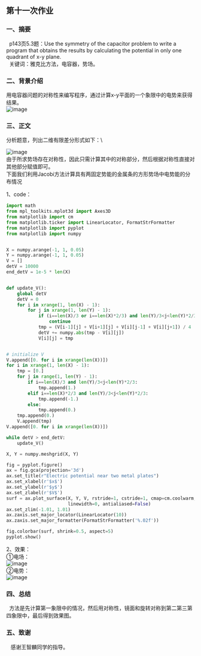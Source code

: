 ## 第十一次作业

### 一、摘要
   p143页5.3题：Use the symmetry of the capacitor problem to write a program that obtains the results by calculating the potential in     only one quadrant of x-y plane.\
   关键词：雅克比方法，电容器，势场。

### 二、背景介绍
用电容器问题的对称性来编写程序，通过计算x-y平面的一个象限中的电势来获得结果。\
![image](https://github.com/lilyechoC/compuational_physics_2015301510036/blob/master/pictures/112.png)

### 三、正文

分析题意，列出二维有限差分形式如下：\

![image](https://github.com/lilyechoC/compuational_physics_2015301510036/blob/master/pictures/111.png)\
由于所求势场存在对称性，因此只需计算其中的对称部分，然后根据对称性直接对其他部分赋值即可。\
下面我们利用Jacobi方法计算具有两固定势能的金属条的方形势场中电势能的分布情况

1、code：
```python
import math
from mpl_toolkits.mplot3d import Axes3D
from matplotlib import cm
from matplotlib.ticker import LinearLocator, FormatStrFormatter
from matplotlib import pyplot
from matplotlib import numpy


X = numpy.arange(-1, 1, 0.05)
Y = numpy.arange(-1, 1, 0.05)
V = []
detV = 10000
end_detV = 1e-5 * len(X)


def update_V():
    global detV
    detV = 0
    for i in xrange(1, len(X) - 1):
        for j in xrange(1, len(Y) - 1):
            if (i==len(X)/3 or i==len(X)*2/3) and len(Y)/3<j<len(Y)*2/3:
                continue
            tmp = (V[i-1][j] + V[i+1][j] + V[i][j-1] + V[i][j+1]) / 4
            detV += numpy.abs(tmp - V[i][j])
            V[i][j] = tmp


# initialize V
V.append([0. for i in xrange(len(X))])
for i in xrange(1, len(X) - 1):
    tmp = [0.]
    for j in range(1, len(Y) - 1):
        if i==len(X)/3 and len(Y)/3<j<len(Y)*2/3:
            tmp.append(1.)
        elif i==len(X)*2/3 and len(Y)/3<j<len(Y)*2/3:
            tmp.append(-1.)
        else:
            tmp.append(0.)
    tmp.append(0.)
    V.append(tmp)
V.append([0. for i in xrange(len(X))])

while detV > end_detV:
    update_V()

X, Y = numpy.meshgrid(X, Y)

fig = pyplot.figure()
ax = fig.gca(projection='3d')
ax.set_title(r"Electric potential near two metal plates")
ax.set_xlabel(r'$x$')
ax.set_ylabel(r'$y$')
ax.set_zlabel(r'$V$')
surf = ax.plot_surface(X, Y, V, rstride=1, cstride=1, cmap=cm.coolwarm,
                       linewidth=0, antialiased=False)
ax.set_zlim(-1.01, 1.01)
ax.zaxis.set_major_locator(LinearLocator(10))
ax.zaxis.set_major_formatter(FormatStrFormatter('%.02f'))

fig.colorbar(surf, shrink=0.5, aspect=5)
pyplot.show()
```
2、效果：\
①电场：\
![image](https://github.com/lilyechoC/compuational_physics_2015301510036/blob/master/pictures/113.png)\
②电势：\
![image](https://github.com/lilyechoC/compuational_physics_2015301510036/blob/master/pictures/114.png)

### 四、总结
   方法是先计算第一象限中的情况，然后用对称性，镜面和旋转对称到第二第三第四象限中，最后得到效果图。
   
### 五、致谢
    感谢王智麟同学的指导。

